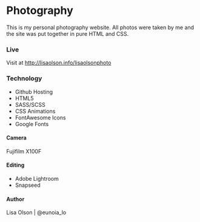# Photography 
This is my personal photography website.  All photos were taken by me and the site was put together in pure HTML and CSS.

### Live
Visit at http://lisaolson.info/lisaolsonphoto

### Technology
- Github Hosting
- HTML5
- SASS/SCSS
- CSS Animations
- FontAwesome Icons
- Google Fonts

#### Camera
Fujifilm X100F

#### Editing
- Adobe Lightroom
- Snapseed

#### Author
Lisa Olson | @eunoia_lo